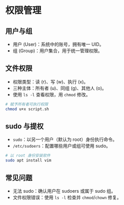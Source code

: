 # 权限管理

## 用户与组

- 用户 (User)：系统中的账号，拥有唯一 UID。
- 组 (Group)：用户集合，用于统一管理权限。

## 文件权限

- 权限类型：读 (r)、写 (w)、执行 (x)。
- 三种主体：所有者 (u)、同组 (g)、其他人 (o)。
- 使用 `ls -l` 查看权限，用 `chmod` 修改。

```bash
# 赋予所有者可执行权限
chmod u+x script.sh
```

## sudo 与提权

- `sudo`：以另一个用户（默认为 root）身份执行命令。
- `/etc/sudoers`：配置哪些用户或组可使用 sudo。

```bash
# 以 root 身份安装软件
sudo apt install vim
```

## 常见问题

- 无法 sudo：确认用户在 sudoers 或属于 sudo 组。
- 文件权限错误：使用 `ls -l` 检查并 `chmod`/`chown` 修复。
